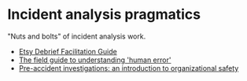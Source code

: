 # Incident analysis pragmatics

"Nuts and bolts" of incident analysis work.

* [Etsy Debrief Facilitation Guide](http://extfiles.etsy.com/DebriefingFacilitationGuide.pdf)
* [The field guide to understanding 'human error'](https://www.amazon.com/Field-Guide-Understanding-Human-Error/dp/1472439058s://www.amazon.com/Field-Guide-Understanding-Human-Error/dp/1472439058)
* [Pre-accident investigations: an introduction to organizational safety](https://www.amazon.com/Pre-Accident-Investigations-Todd-Conklin/dp/1409447820)
